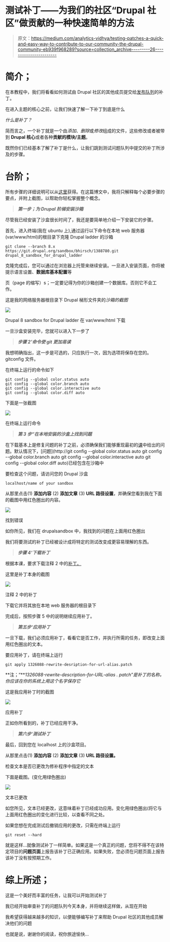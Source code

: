 # 测试补丁——为我们的社区“Drupal 社区”做贡献的一种快速简单的方法

> 原文：<https://medium.com/analytics-vidhya/testing-patches-a-quick-and-easy-way-to-contribute-to-our-community-the-drupal-community-eb939f968289?source=collection_archive---------26----------------------->

# 简介；

在本教程中，我们将看看如何测试由 Drupal 社区的其他成员提交给[发布队列](https://www.drupal.org/project/issues/drupal)的补丁。

在进入主题的核心之前，让我们快速了解一下补丁到底是什么

*什么是补丁？*

简而言之，一个补丁就是一个由*添加*、*删除*或*修改*组成的文件，这些修改或者被带到 **Drupal 核心**或者各种**贡献的模块/主题**。

既然你们已经基本了解了补丁是什么，让我们跳到测试问题队列中提交的补丁所涉及的步骤。

# 台阶；

所有步骤的详细说明可以从[这里](http://drupalladder.org/lesson/93887717-c398-2434-394c-cf10851b4f1c)获得。在这篇博文中，我将只解释每个必要步骤的要点，并附上截图，以帮助你轻松掌握整个概念。

> ***第一步；为 Drupal 阶梯安装沙箱***

尽管我已经安装了沙盒很长时间了，我还是要简单地介绍一下安装它的步骤。

首先，进入终端(我在 ubuntu 上),通过运行以下命令在本地 web 服务器(var/www/html)的根目录下克隆 Drupal ladder 的沙箱

```
git clone --branch 8.x https://git.drupal.org/sandbox/bhirsch/1388780.git drupal_8_sandbox_for_drupal_ladder
```

克隆完成后，您可以通过在浏览器上托管来继续安装。一旦进入安装页面，你将被提示语言设置、**数据库基本配置**等

页（page 的缩写）s；一定要记得为你的沙箱创建一个数据库。否则它不会工作。

这是我的网络服务器根目录下 Drupal 梯形文件夹的*沙箱的截图*

![](img/e6de1921cab2392f93bd319ad4678833.png)

Drupal 8 sandbox for Drupal ladder 在 var/www/html 下载

一旦沙盒安装完毕，您就可以进入下一步了

> ***步骤 2’命令使 git 更加易读***

我想明确指出，这一步是可选的，只应执行一次，因为选项将保存在您的。gitconfig 文件。

在终端上运行的命令如下

```
git config --global color.status auto 
git config --global color.branch auto 
git config --global color.interactive auto 
git config --global color.diff auto
```

下面是一张截图

![](img/a436c1ddba1964cc915bac1998adb816.png)

在终端上运行命令

> ***第 3 步“在本地安装的沙盒上找到问题***

在下载基本上是修复问题的补丁之前，必须确保我们能够重现最初的[课](http://drupalladder.org/lesson/93887717-c398-2434-394c-cf10851b4f1c)中给出的问题。默认情况下，[问题](http://git config --global color.status auto  git config --global color.branch auto  git config --global color.interactive auto  git config --global color.diff auto)已经包含在沙箱中

要检查这个问题，请访问您的 Drupal 沙盒

```
localhost/name of your sandbox
```

从那里点击(1) **添加内容** (2) **添加文章** (3) **URL 路径设置**，并确保您看到我在下面的截图中用红色圈出的内容。

![](img/83faa1983e568c11a532c64a68aeba9a.png)

找到错误

如你所见，我们在 drupalsandbox 中，我找到的问题在上面用红色圈出

我们将要测试的补丁已经被设计成将特定的测试改变成更容易理解的东西。

> ***步骤 4‘下载补丁***

根据本课，要求下载注释 2 中的[补丁。](https://www.drupal.org/node/1388832#comment-5948668)

这里是补丁本身的截图

![](img/29bd3863c2d8aba70884e5a17b4b2930.png)

注释 2 中的补丁

下载它并将其放在本地 web 服务器的根目录下

完成后，按照步骤 5 中的说明继续应用补丁。

> ***第五步‘应用补丁***

一旦下载，我们必须应用补丁，看看它是否工作，并执行所需的任务，即改变上面用红色圈出的文本。

要应用补丁，请在终端上运行

```
git apply 1326088-rewrite-desription-for-url-alias.patch
```

**注；“***1326088-rewrite-description-for-URL-alias . patch”是补丁的名称。你应该在你的系统上用这个名字保存它*

这是我应用补丁时的截图

![](img/76ce93f4c96302f6e011df6992ee3db8.png)

应用补丁

正如你所看到的，补丁已经应用干净。

> ***第六步‘测试补丁***

最后，回到您在 localhost 上的沙盒项目。

从那里点击(1) **添加内容** (2) **添加文章** (3) **URL 路径设置。**

检查文本是否已更改为修补程序中指定的文本

下面是截图。(变化用绿色圈出)

![](img/debffee99efc57933a5b5607178cf742.png)

文本已更改

如您所见，文本已经更改，这意味着补丁已经成功应用。变化用绿色圈出(将它与上面用红色圈出的变化进行比较，以查看不同之处。

如果您想在完成测试后撤销应用的更改，只需在终端上运行

```
git reset --hard
```

就是这样…就像测试补丁一样简单。如果这是一个真正的问题，您将不得不在该特定项目的**问题页面**上报告该补丁已正确应用。如果失败，您必须在问题页面上报告该补丁没有按预期工作。

# 综上所述；

这是一个美好而丰富的任务，让我可以开始测试补丁

我已经开始审查补丁的问题队列今天本身，并将继续这样做，从现在开始

我希望获得越来越多的知识，以便能够编写补丁来帮助 Drupal 社区的其他成员解决他们的问题

也就是说，谢谢你的阅读，祝你旅途愉快…